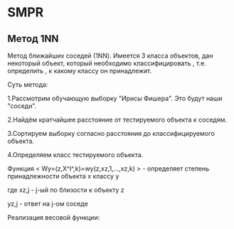 # SMPR #

## Метод 1NN ##
Метод ближайших соседей (1NN). Имеется 3 класса объектов, дан некоторый объект, который необходимо классифицировать , т.е. определить , к какому классу он принадлежит.

Суть метода:

1.Рассмотрим обучающую выборку "Ирисы Фишера". Это будут наши "соседи".

2.Найдём кратчайшее расстояние от тестируемого объекта к соседям.

3.Сортируем выборку согласно расстояния до классифицируемого объекта.

4.Определяем класс тестируемого объекта.

Функция < Wy=(z,X^l^,k)=wy(z,xz,1,...,xz,k) > - определяет степень принадлежности объекта x классу y

где xz,j - j-ый по близости к объекту z

yz,j - ответ на j-ом соседе

Реализация весовой функции:
